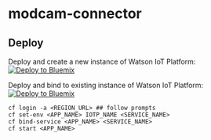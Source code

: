 # modcam-connector

## Deploy

Deploy and create a new instance of Watson IoT Platform:
[![Deploy to Bluemix](https://bluemix.net/deploy/button.png)](https://new-console.ng.bluemix.net/devops/setup/deploy/?repository=https://github.com/modcamab/modcam-connector&branch=deploy-existing-iotp)

Deploy and bind to existing instance of Watson IoT Platform:
[![Deploy to Bluemix](https://bluemix.net/deploy/button.png)](https://new-console.ng.bluemix.net/devops/setup/deploy/?repository=https://github.com/modcamab/modcam-connector&branch=deploy-new-iotp)
```
cf login -a <REGION_URL> ## follow prompts
cf set-env <APP_NAME> IOTP_NAME <SERVICE_NAME>
cf bind-service <APP_NAME> <SERVICE_NAME>
cf start <APP_NAME>
```
